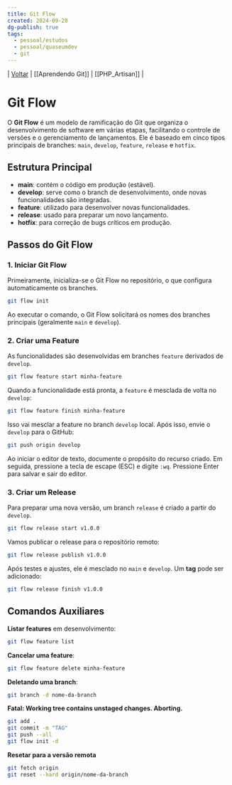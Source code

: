 ```yaml
---
title: Git Flow
created: 2024-09-28
dg-publish: true
tags:
  - pessoal/estudos
  - pessoal/quaseumdev
  - git
---
```

| [Voltar](index) | [[Aprendendo Git]] | [[PHP_Artisan]] |
# Git Flow

O **Git Flow** é um modelo de ramificação do Git que organiza o desenvolvimento de software em várias etapas, facilitando o controle de versões e o gerenciamento de lançamentos. Ele é baseado em cinco tipos principais de branches: `main`, `develop`, `feature`, `release` e `hotfix`.
## Estrutura Principal
- **main**: contém o código em produção (estável).
- **develop**: serve como o branch de desenvolvimento, onde novas funcionalidades são integradas.
- **feature**: utilizado para desenvolver novas funcionalidades.
- **release**: usado para preparar um novo lançamento.
- **hotfix**: para correção de bugs críticos em produção.
## Passos do Git Flow
### 1. Iniciar Git Flow
Primeiramente, inicializa-se o Git Flow no repositório, o que configura automaticamente os branches.
```bash
git flow init
```
Ao executar o comando, o Git Flow solicitará os nomes dos branches principais (geralmente `main` e `develop`).
### 2. Criar uma Feature
As funcionalidades são desenvolvidas em branches `feature` derivados de `develop`.
```bash
git flow feature start minha-feature
```
Quando a funcionalidade está pronta, a `feature` é mesclada de volta no `develop`:
```bash
git flow feature finish minha-feature
```
Isso vai mesclar a feature no branch `develop` local. Após isso, envie o `develop` para o GitHub:
```bash
git push origin develop
```
Ao iniciar o editor de texto, documente o propósito do recurso criado. Em seguida, pressione a tecla de escape (ESC) e digite `:wq`. Pressione Enter para salvar e sair do editor.

### 3. Criar um Release
Para preparar uma nova versão, um branch `release` é criado a partir do `develop`.
```bash
git flow release start v1.0.0
```
Vamos publicar o release para o repositório remoto:
```bash
git flow release publish v1.0.0
```
Após testes e ajustes, ele é mesclado no `main` e `develop`. Um **tag** pode ser adicionado:
```bash
git flow release finish v1.0.0
```
## Comandos Auxiliares
**Listar features** em desenvolvimento:
``` bash
git flow feature list
```
**Cancelar uma feature**:
``` bash
git flow feature delete minha-feature
```
**Deletando uma branch**:
``` bash
git branch -d nome-da-branch
```
**Fatal: Working tree contains unstaged changes. Aborting.**
``` bash
git add .
git commit -m "TAG"  
git push --all  
git flow init -d
```
**Resetar para a versão remota**
```bash
git fetch origin
git reset --hard origin/nome-da-branch
```
